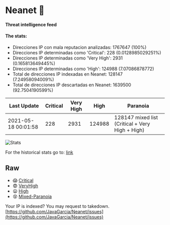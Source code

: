 # Neanet :hocho:
#### Threat intelligence feed
#### The stats:

- Direcciones IP con mala reputacion analizadas: 1767647 (100%)
- Direcciones IP determinadas como 'Critical':  228 (0.0128985029251%)
- Direcciones IP determinadas como 'Very High':  2931 (0.165813649445%)
- Direcciones IP determinadas como 'High':  124988 (7.07086878772)
- Total de direcciones IP indexadas en Neanet:  128147 (7.24958094009%)
- Total de direcciones IP descartadas en Neanet:  1639500 (92.7504190599%)

| Last Update | Critical | Very High | High | Paranoia |
| --- | --- | --- | --- | --- |
| 2021-05-18 00:01:58 | 228 | 2931 | 124988 | 128147 mixed list (Critical + Very High + High)|

![Stats](https://docs.google.com/spreadsheets/d/e/2PACX-1vSnaNMIXVabIpDJjufMlzH7poXnshF3mgd8Is1g9ytUEzVsP5my4Trn8f-xkoLLQ38xpL3HtmUexLo6/pubchart?oid=501124687&format=image)

For the historical stats go to: [link](/stats.csv)
## Raw
- :scream: [Critical](https://raw.githubusercontent.com/JavaGarcia/Neanet/master/blacklists/neanet_critical.txt)
- :fearful: [VeryHigh](https://raw.githubusercontent.com/JavaGarcia/Neanet/master/blacklists/neanet_veryHigh.txtt)
- :frowning: [High](https://raw.githubusercontent.com/JavaGarcia/Neanet/master/blacklists/neanet_high.txt)
- :dizzy_face: [Mixed-Paranoia](https://raw.githubusercontent.com/JavaGarcia/Neanet/master/blacklists/neanet_all.txt)


Your IP is indexed? You may request to takedown. [https://github.com/JavaGarcia/Neanet/issues](https://github.com/JavaGarcia/Neanet/issues)









































































































































































































































































































































































































































































































































































































































































































































































































































































































































































































































































































































































































































































































































































































































































































































































































































































































































































































































































































































































































































































































































































































































































































































































































































































































































































































































































































































































































































































































































































































































































































































































































































































































































































































































































































































































































































































































































































































































































































































































































































































































































































































































































































































































































































































































































































































































































































































































































































































































































































































































































































































































































































































































































































































































































































































































































































































































































































































































































































































































































































































































































































































































































































































































































































































































































































































































